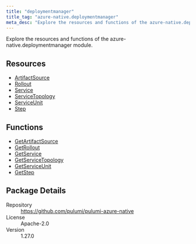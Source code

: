 ```yaml
---
title: "deploymentmanager"
title_tag: "azure-native.deploymentmanager"
meta_desc: "Explore the resources and functions of the azure-native.deploymentmanager module."
---
```


<!-- WARNING: this file was generated by Pulumi Docs Generator. -->
<!-- Do not edit by hand unless you're certain you know what you are doing! -->

Explore the resources and functions of the azure-native.deploymentmanager module.

<h2 id="resources">Resources</h2>
<ul class="api">
    <li><a href="artifactsource" title="ArtifactSource"><span class="symbol resource"></span>ArtifactSource</a></li>
    <li><a href="rollout" title="Rollout"><span class="symbol resource"></span>Rollout</a></li>
    <li><a href="service" title="Service"><span class="symbol resource"></span>Service</a></li>
    <li><a href="servicetopology" title="ServiceTopology"><span class="symbol resource"></span>ServiceTopology</a></li>
    <li><a href="serviceunit" title="ServiceUnit"><span class="symbol resource"></span>ServiceUnit</a></li>
    <li><a href="step" title="Step"><span class="symbol resource"></span>Step</a></li>
</ul>

<h2 id="functions">Functions</h2>
<ul class="api">
    <li><a href="getartifactsource" title="GetArtifactSource"><span class="symbol function"></span>GetArtifactSource</a></li>
    <li><a href="getrollout" title="GetRollout"><span class="symbol function"></span>GetRollout</a></li>
    <li><a href="getservice" title="GetService"><span class="symbol function"></span>GetService</a></li>
    <li><a href="getservicetopology" title="GetServiceTopology"><span class="symbol function"></span>GetServiceTopology</a></li>
    <li><a href="getserviceunit" title="GetServiceUnit"><span class="symbol function"></span>GetServiceUnit</a></li>
    <li><a href="getstep" title="GetStep"><span class="symbol function"></span>GetStep</a></li>
</ul>

<h2 id="package-details">Package Details</h2>
<dl class="package-details">
	<dt>Repository</dt>
	<dd><a href="https://github.com/pulumi/pulumi-azure-native">https://github.com/pulumi/pulumi-azure-native</a></dd>
	<dt>License</dt>
	<dd>Apache-2.0</dd>
	<dt>Version</dt>
	<dd>1.27.0</dd>
</dl>

